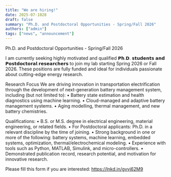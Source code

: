```yaml
---
title: "We are hiring!"
date: 2025-07-1028
draft: false
summary: "Ph.D. and Postdoctoral Opportunities - Spring/Fall 2026"
authors: ["admin"]
tags: ["news", "announcement"]
---
```


Ph.D. and Postdoctoral Opportunities - Spring/Fall 2026

<!--more-->
I am currently seeking highly motivated and qualified 𝗣𝗵.𝗗. 𝘀𝘁𝘂𝗱𝗲𝗻𝘁𝘀 𝗮𝗻𝗱 𝗣𝗼𝘀𝘁𝗱𝗼𝗰𝘁𝗼𝗿𝗮𝗹 𝗿𝗲𝘀𝗲𝗮𝗿𝗰𝗵𝗲𝗿𝘀 to join my lab starting Spring 2026 or Fall 2026. These positions are fully funded and ideal for individuals passionate about cutting-edge energy research.

Research Focus
We are driving innovation in transportation electrification through the development of next-generation battery management system, including (but not limited to):
 • Battery state estimation and health diagnostics using machine learning.
 • Cloud-managed and adaptive battery management systems.
 • Aging modelling, thermal management, and new battery chemistries.

 Qualifications: 
 • B.S. or M.S. degree in electrical engineering, material engineering, or related fields.
 • For Postdoctoral applicants: Ph.D. in a relevant discipline by the time of joining.
 • Strong background in one or more of the following: battery systems, machine learning, embedded systems, optimization, thermal/electrochemical modeling.
 • Experience with tools such as Python, MATLAB, Simulink, and micro-controllers.
 • Demonstrated publication record, research potential, and motivation for innovative research.

Please fill this form if you are interested: https://lnkd.in/gvvj62M9